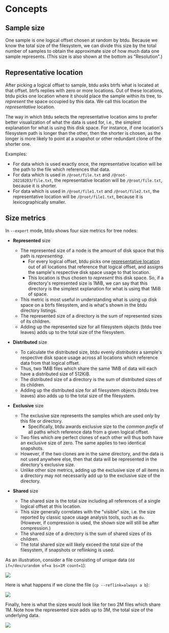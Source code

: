 Concepts
========

Sample size
-----------

One sample is one logical offset chosen at random by btdu. Because we know the total size of the filesystem, we can divide this size by the total number of samples to obtain the approximate size of how much data one sample represents. (This size is also shown at the bottom as "Resolution".)

Representative location
-----------------------

After picking a logical offset to sample, btdu asks btrfs what is located at that offset. btrfs replies with zero or more locations.
Out of these locations, btdu picks one location where it should place the sample within its tree, to *represent* the space occupied by this data. We call this location the *representative* location.

The way in which btdu selects the representative location aims to prefer better visualization of what the data is used for, i.e., the simplest explanation for what is using this disk space. For instance, if one location's filesystem path is longer than the other, then the shorter is chosen, as the longer is more likely to point at a snapshot or other redundant clone of the shorter one.

Examples:

- For data which is used exactly once, the representative location will be the path to the file which references that data.
- For data which is used in `/@root/file.txt` and `/@root-20210203/file.txt`, the representative location will be `/@root/file.txt`, because it is shorter.
- For data which is used in `/@root/file1.txt` and `/@root/file2.txt`, the representative location will be `/@root/file1.txt`, because it is lexicographically smaller.

Size metrics
------------

In `--expert` mode, btdu shows four size metrics for tree nodes:

- **Represented** size
  - The represented size of a node is the amount of disk space that this path is *representing*.
    - For every logical offset, btdu picks one [representative location](#representative-location) out of all locations that reference that logical offset, and assigns the sample's respective disk space usage to that location. 
    - This location is thus chosen to *represent* this disk space. So, if a directory's represented size is 1MiB, we can say that this directory is the simplest explanation for what is using that 1MiB of space.
  - This metric is most useful in understanding what is using up disk space on a btrfs filesystem, and is what's shown in the btdu directory listings.
  - The represented size of a directory is the sum of represented sizes of its children.
  - Adding up the represented size for all filesystem objects (btdu tree leaves) adds up to the total size of the filesystem.

- **Distributed** size
  - To calculate the distributed size, btdu evenly *distributes* a sample's respective disk space usage across all locations which reference data from that logical offset.
  - Thus, two 1MiB files which share the same 1MiB of data will each have a distributed size of 512KiB.
  - The distributed size of a directory is the sum of distributed sizes of its children.
  - Adding up the distributed size for all filesystem objects (btdu tree leaves) also adds up to the total size of the filesystem.

- **Exclusive** size
  - The exclusive size represents the samples which are used *only* by this file or directory.
    - Specifically, btdu awards exclusive size to the *common prefix* of all paths which reference data from a given logical offset.
  - Two files which are perfect clones of each other will thus both have an exclusive size of zero. The same applies to two identical snapshots.
  - However, if the two clones are in the same directory, and the data is not used anywhere else, then that data will be represented in the directory's exclusive size.
  - Unlike other size metrics, adding up the exclusive size of all items in a directory may not necessarily add up to the exclusive size of the directory.

- **Shared** size
  - The shared size is the total size including all references of a single logical offset at this location.
  - This size generally correlates with the "visible" size, i.e. the size reported by classic space usage analysis tools, such as `du`. (However, if compression is used, the shown size will still be after compression.)
  - The shared size of a directory is the sum of shared sizes of its children.
  - The total shared size will likely exceed the total size of the filesystem, if snapshots or reflinking is used.

As an illustration, consider a file consisting of unique data (`dd if=/dev/urandom of=a bs=1M count=1`):

![](https://raw.githubusercontent.com/gist/CyberShadow/6b6ecfde854ec7d991f8774bc35bbce5/raw/2246dafb074b466c89f9cf3f7a62cd88a44b74e4/single.svg)

Here is what happens if we clone the file (`cp --reflink=always a b`):

![](https://raw.githubusercontent.com/gist/CyberShadow/6b6ecfde854ec7d991f8774bc35bbce5/raw/2246dafb074b466c89f9cf3f7a62cd88a44b74e4/clone.svg)

Finally, here is what the sizes would look like for two 2M files which share 1M. Note how the represented size adds up to 3M, the total size of the underlying data.

![](https://raw.githubusercontent.com/gist/CyberShadow/6b6ecfde854ec7d991f8774bc35bbce5/raw/2246dafb074b466c89f9cf3f7a62cd88a44b74e4/overlap.svg)
